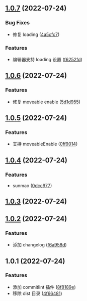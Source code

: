 ## [1.0.7](https://github.com/limaofeng/asany-sunmao/compare/v1.0.6...v1.0.7) (2022-07-24)


### Bug Fixes

* 修复 loading ([4a5cfc7](https://github.com/limaofeng/asany-sunmao/commit/4a5cfc7035cd0793293cf967bc0b7753c20f8a1a))


### Features

* 编辑器支持 loading 设置 ([f6252fd](https://github.com/limaofeng/asany-sunmao/commit/f6252fd494e20d1d019d69f503fc3be03d3c1364))



## [1.0.6](https://github.com/limaofeng/asany-sunmao/compare/v1.0.5...v1.0.6) (2022-07-24)


### Features

* 修复 moveable enable ([5d1d955](https://github.com/limaofeng/asany-sunmao/commit/5d1d955b96f7de8eecd29a08ec2e9f9af5c95ff3))



## [1.0.5](https://github.com/limaofeng/asany-sunmao/compare/v1.0.4...v1.0.5) (2022-07-24)


### Features

* 支持 moveableEnable ([0ff9014](https://github.com/limaofeng/asany-sunmao/commit/0ff90149403c2f629abf6c8bdeeb1fd4a38ac264))



## [1.0.4](https://github.com/limaofeng/asany-sunmao/compare/v1.0.3...v1.0.4) (2022-07-24)


### Features

* sunmao ([0dcc977](https://github.com/limaofeng/asany-sunmao/commit/0dcc977d07fa949eb9b0f61ba5e2756cfd455a37))



## [1.0.3](https://github.com/limaofeng/asany-sunmao/compare/v1.0.2...v1.0.3) (2022-07-24)



## [1.0.2](https://github.com/limaofeng/asany-sunmao/compare/v1.0.1...v1.0.2) (2022-07-24)


### Features

* 添加 changelog ([f6a958d](https://github.com/limaofeng/asany-sunmao/commit/f6a958d5b23c9ffb1c342fe50d1715254ad9d90f))



## 1.0.1 (2022-07-24)

### Features

- 添加 commitlint 插件 ([8f8189e](https://github.com/limaofeng/asany-sunmao/commit/8f8189e5583b3ac86ef605d04bc1f581d1f96f51))
- 移除 dist 目录 ([4f66481](https://github.com/limaofeng/asany-sunmao/commit/4f664814a6e68b2a29569864f3b772a4bea6cb01))
